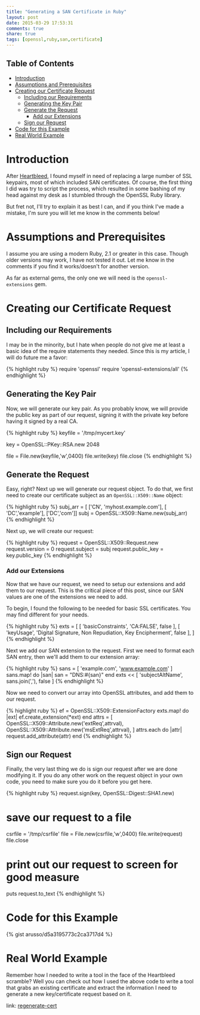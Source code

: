 ```yaml
---
title: "Generating a SAN Certificate in Ruby"
layout: post
date: 2015-03-29 17:53:31
comments: true
share: true
tags: [openssl,ruby,san,certificate]
---
```


## Table of Contents

* [Introduction](#introduction)
* [Assumptions and Prerequisites](#assumptions-and-prerequisites)
* [Creating our Certificate Request](#creating-our-certificate-request)
  * [Including our Requirements](#including-our-requirements)
  * [Generating the Key Pair](#generating-the-key-pair)
  * [Generate the Request](#generate-the-request)
    * [Add our Extensions](#add-our-extensions)
  * [Sign our Request](#sign-our-request)
* [Code for this Example](#code-for-this-example)
* [Real World Example](#real-world-example)

# Introduction

After [Heartbleed](http://heartbleed.com/), I found myself in need of replacing
a large number of SSL keypairs, most of which included SAN certificates. Of
course, the first thing I did was try to script the process, which resulted in
some bashing of my head against my desk as I stumbled through the OpenSSL Ruby
library.

But fret not, I'll try to explain it as best I can, and if you think I've made a
mistake, I'm sure you will let me know in the comments below!

# Assumptions and Prerequisites

I assume you are using a modern Ruby, 2.1 or greater in this case. Though older
versions may work, I have not tested it out. Let me know in the comments if you
find it works/doesn't for another version.

As far as external gems, the only one we will need is the `openssl-extensions`
gem.

# Creating our Certificate Request

## Including our Requirements

I may be in the minority, but I hate when people do not give me at least a basic
idea of the require statements they needed. Since this is my article, I will do
future me a favor:

{% highlight ruby %}
require 'openssl'
require 'openssl-extensions/all'
{% endhighlight %}


## Generating the Key Pair

Now, we will generate our key pair. As you probably know, we will provide the
public key as part of our request, signing it with the private key before
having it signed by a real CA.

{% highlight ruby %}
keyfile = '/tmp/mycert.key'

key = OpenSSL::PKey::RSA.new 2048

file = File.new(keyfile,'w',0400)
file.write(key)
file.close
{% endhighlight %}

## Generate the Request

Easy, right? Next up we will generate our request object. To do that, we first
need to create our certificate subject as an `OpenSSL::X509::Name` object:

{% highlight ruby %}
subj_arr = [ ['CN', 'myhost.example.com'], [ 'DC','example'], ['DC','com']]
subj      = OpenSSL::X509::Name.new(subj_arr)
{% endhighlight %}

Next up, we will create our request:

{% highlight ruby %}
request = OpenSSL::X509::Request.new
request.version = 0
request.subject = subj
request.public_key = key.public_key
{% endhighlight %}


### Add our Extensions

Now that we have our request, we need to setup our extensions and add them to
our request. This is the critical piece of this post, since our SAN values are
one of the extensions we need to add.

To begin, I found the following to be needed for basic SSL certificates. You may
find different for your needs.

{% highlight ruby %}
exts = [
  [ 'basicConstraints', 'CA:FALSE', false ],
  [ 'keyUsage', 'Digital Signature, Non Repudiation, Key Encipherment', false ],
]
{% endhighlight %}

Next we add our SAN extension to the request. First we need to format each
SAN entry, then we'll add them to our extension array:

{% highlight ruby %}
sans = [ 'example.com', 'www.example.com' ]
sans.map! do |san|
  san = "DNS:#{san}"
end
exts << [ 'subjectAltName', sans.join(','), false ]
{% endhighlight %}

Now we need to convert our array into OpenSSL attributes, and add them to
our request.

{% highlight ruby %}
ef = OpenSSL::X509::ExtensionFactory
exts.map! do |ext|
  ef.create_extension(*ext)
end
attrs = [
  OpenSSL::X509::Attribute.new('extReq',attrval),
  OpenSSL::X509::Attribute.new('msExtReq',attrval),
]
attrs.each do |attr|
  request.add_attribute(attr)
end
{% endhighlight %}

## Sign our Request

Finally, the very last thing we do is sign our request after we are done
modifying it. If you do any other work on the request object in your own code,
you need to make sure you do it before you get here.

{% highlight ruby %}
request.sign(key, OpenSSL::Digest::SHA1.new)

# save our request to a file
csrfile = '/tmp/csrfile'
file = File.new(csrfile,'w',0400)
file.write(request)
file.close

# print out our request to screen for good measure
puts request.to_text
{% endhighlight %}

# Code for this Example

{% gist arusso/d5a3195773c2ca3717d4 %}

# Real World Example

Remember how I needed to write a tool in the face of the Heartbleed scramble?
Well you can check out how I used the above code to write a tool that grabs an
existing certificate and extract the information I need to generate a new
key/certificate request based on it.

link: [regenerate-cert](https://github.com/arusso/cert-tools/blob/master/regenerate-cert.rb)
